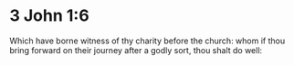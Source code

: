 # 3 John 1:6

Which have borne witness of thy charity before the church: whom if thou bring forward on their journey after a godly sort, thou shalt do well: